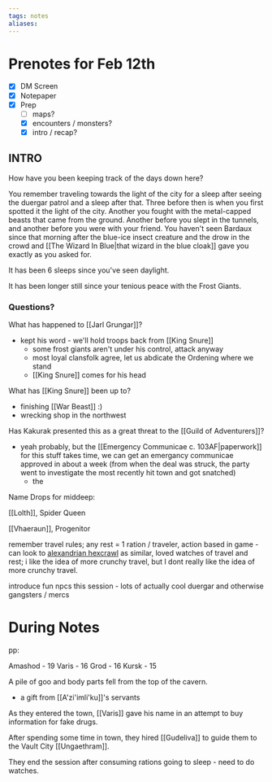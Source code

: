 ```yaml
---
tags: notes
aliases:
---
```


# Prenotes for Feb 12th
- [x] DM Screen
- [x] Notepaper
- [x] Prep
	- [ ] maps?
	- [x] encounters / monsters?
	- [x] intro / recap?
## INTRO

How have you been keeping track of the days down here?

You remember traveling towards the light of the city for a sleep after seeing the duergar patrol and a sleep after that. Three before then is when you first spotted it the light of the city. Another you fought with the metal-capped beasts that came from the ground. Another before you slept in the tunnels, and another before you were with your friend. You haven't seen Bardaux since that morning after the blue-ice insect creature and the drow in the crowd and [[The Wizard In Blue|that wizard in the blue cloak]] gave you exactly as you asked for.

It has been 6 sleeps since you've seen daylight.

It has been longer still since your tenious peace with the Frost Giants. 

### Questions?
What has happened to [[Jarl Grungar]]?
- kept his word - we'll hold troops back from [[King Snure]]
	- some frost giants aren't under his control, attack anyway
	- most loyal clansfolk agree, let us abdicate the Ordening where we stand
	- [[King Snure]] comes for his head


What has [[King Snure]] been up to?
- finishing [[War Beast]] :)
- wrecking shop in the northwest

Has Kakurak presented this as a great threat to the [[Guild of Adventurers]]?
- yeah probably, but the [[Emergency Communicae c. 103AF|paperwork]] for this stuff takes time, we can get an emergancy communicae approved in about a week (from when the deal was struck, the party went to investigate the most recently hit town and got snatched)
	- the 

Name Drops for middeep:

[[Lolth]], Spider Queen

[[Vhaeraun]], Progenitor

remember travel rules; any rest = 1 ration / traveler, action based in game - can look to [alexandrian hexcrawl](https://thealexandrian.net/wordpress/46116/roleplaying-games/5e-hexcrawl-part-3-watch-actions) as similar, loved watches of travel and rest; i like the idea of more crunchy travel, but I dont really like the idea of more crunchy travel.

introduce fun npcs this session - lots of actually cool duergar and otherwise gangsters / mercs

# During Notes
pp:

Amashod - 19
Varis - 16
Grod - 16
Kursk - 15

A pile of goo and body parts fell from the top of the cavern.
- a gift from [[A'zi'imli'ku]]'s servants

As they entered the town, [[Varis]] gave his name in an attempt to buy information for fake drugs.

After spending some time in town, they hired [[Gudeliva]] to guide them to the Vault City [[Ungaethram]].

They end the session after consuming rations going to sleep - need to do watches.